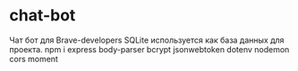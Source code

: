 # chat-bot
Чат бот для Brave-developers
SQLite используется как база данных для проекта.
npm i express body-parser bcrypt jsonwebtoken dotenv nodemon cors moment
